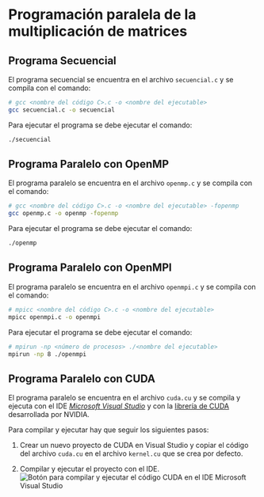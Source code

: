 # Programación paralela de la multiplicación de matrices

## Programa Secuencial

El programa secuencial se encuentra en el archivo `secuencial.c` y se compila con el comando:

```bash
# gcc <nombre del código C>.c -o <nombre del ejecutable>
gcc secuencial.c -o secuencial
```

Para ejecutar el programa se debe ejecutar el comando:

```bash
./secuencial
```

## Programa Paralelo con OpenMP

El programa paralelo se encuentra en el archivo `openmp.c` y se compila con el comando:

```bash
# gcc <nombre del código C>.c -o <nombre del ejecutable> -fopenmp
gcc openmp.c -o openmp -fopenmp
```

Para ejecutar el programa se debe ejecutar el comando:

```bash
./openmp
```

## Programa Paralelo con OpenMPI

El programa paralelo se encuentra en el archivo `openmpi.c` y se compila con el comando:

```bash
# mpicc <nombre del código C>.c -o <nombre del ejecutable>
mpicc openmpi.c -o openmpi
```

Para ejecutar el programa se debe ejecutar el comando:

```bash
# mpirun -np <número de procesos> ./<nombre del ejecutable>
mpirun -np 8 ./openmpi
```

## Programa Paralelo con CUDA

El programa paralelo se encuentra en el archivo `cuda.cu` y se compila y ejecuta con el IDE _[Microsoft Visual Studio](https://visualstudio.microsoft.com/es/downloads/)_ y con la [librería de CUDA](https://developer.nvidia.com/cuda-zone) desarrollada por NVIDIA.

Para compilar y ejecutar hay que seguir los siguientes pasos:

1. Crear un nuevo proyecto de CUDA en Visual Studio y copiar el código del archivo `cuda.cu` en el archivo `kernel.cu` que se crea por defecto.

2. Compilar y ejecutar el proyecto con el IDE.
   ![Botón para compilar y ejecutar el código CUDA en el IDE Microsoft Visual Studio](https://file.notion.so/f/s/97e16673-f3dc-4260-a348-4a00987d60ca/Untitled.png?id=7779d71b-7c51-48c7-834b-ce637d915b67&table=block&spaceId=468e4f0a-eef2-4192-a273-959b9a958a93&expirationTimestamp=1692892800000&signature=HXyDAvNn98Z5E6RzIwTZ_ziia4s-SZQ_PjwcU4rNvaI&downloadName=Untitled.png)
